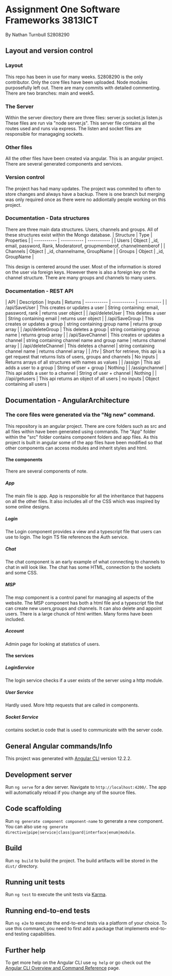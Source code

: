 # Assignment One Software Frameworks 3813ICT
By Nathan Turnbull S2808290

## Layout and version control
### Layout 
This repo has been in use for many weeks. S2808290 is the only contributor. Only the core files have been uploaded. Node modules purposefully left out. There are many commits with detailed commenting. There are two branches: main and week5.
###  The Server
Within the server directory there are three files:
server.js
socket.js
listen.js
These files are run via "node server.js". This server file contains all the routes used and runs via express. The listen and socket files are responsible for managaging sockets.
### Other files
All the other files have been created via angular. This is an angular project. There are several generated components and services.
### Version control
The project has had many updates. The project was commited to often to store changes and always have a backup. There is one branch but merging was only required once as there were no addiontally people working on this project.

### Documentation - Data structures
There are three main data structures. Users, channels and groups. All of these structures exist within the Mongo database.
| Structure      | Type | Properties |
| ----------- | ----------- | ----------- |
| Users      | Object      | _id, email, password, Rank, Moderatorof, groupmemberof, channelmemberof       |
| Channels   | Object        | _id, channelname, GroupName        |
| Groups   | Object       | _id, GroupName       |

This design is centered around the user. Most of the information is stored on the user via foreign keys. However there is also a foreign key on the channel structure.
There are many groups and channels to many users.

### Documentation - REST API

| API      | Description | Inputs | Returns
| ----------- | ----------- | ----------- |
| /api/SaveUser     | This creates or updates a user      |   String containing: email, password, rank    | returns user object |
| /api/deleteUser   | This deletes a user        |    String containing email  | returns user object |
| /api/SaveGroup   | This creates or updates a group       |    string containing group name    | returns group array |
| /api/deleteGroup   | This deletes a group       |   string containing group name     | returns group array |
| /api/SaveChannel   | This creates or updates a channel       |  string containing channel name and group name      | returns channel array |
| /api/deleteChannel   | This deletes a channel       |   string containing channel name     | returns channel array |
| /rtv               | Short for retrieve, this api is a get request that returns lists of users, groups and channels       |   No inputs    | Returns arrays of all structures with names as values |
| /assign          | This api adds a user to a group       |   String of user + group    | Nothing |
| /assignchannel   | This api adds a user to a channel      |  String of user + channel     | Nothing |
| //api/getusers   | This api returns an object of all users       |    no inputs   | Object containing all users |


## Documentation - AngularArchitecture
### The core files were generated via the "Ng new" command.
This repository is an angular project. There are core folders such as src and all files within have been generated using commands. The "App" folder within the "src" folder contains component folders and app files. As this project is built in angular some of the app files have been modified so that other components can access modules and inherit styles and html.
#### The components
There are several components of note. 
##### App
The main file is app. App is responsible for all the inheritance that happens on all the other files. It also includes all of the CSS which was inspired by some online designs.
##### Login
The Login component provides a view and a typescript file that users can use to login. The login TS file references the Auth service.

##### Chat
The chat component is an early example of what connecting to channels to chat in will look like.
The chat has some HTML, connection to the sockets and some CSS.
##### MSP 
The msp component is a control panel for managing all aspects of the website. The MSP component has both a html file and a typescript file that can create new users,groups and channels. It can also delete and appoint users.
There is a large chunck of html written. Many forms have been included.
##### Account
Admin page for looking at statistics of users.
#### The services
##### LoginService
The login service checks if a user exists of the server using a http module.
##### User Service
Hardly used. More http requests that are called in components.
##### Socket Service
contains socket.io code that is used to communicate with the server code.




## General Angular commands/Info

This project was generated with [Angular CLI](https://github.com/angular/angular-cli) version 12.2.2.

## Development server

Run `ng serve` for a dev server. Navigate to `http://localhost:4200/`. The app will automatically reload if you change any of the source files.

## Code scaffolding

Run `ng generate component component-name` to generate a new component. You can also use `ng generate directive|pipe|service|class|guard|interface|enum|module`.

## Build

Run `ng build` to build the project. The build artifacts will be stored in the `dist/` directory.

## Running unit tests

Run `ng test` to execute the unit tests via [Karma](https://karma-runner.github.io).

## Running end-to-end tests

Run `ng e2e` to execute the end-to-end tests via a platform of your choice. To use this command, you need to first add a package that implements end-to-end testing capabilities.

## Further help

To get more help on the Angular CLI use `ng help` or go check out the [Angular CLI Overview and Command Reference](https://angular.io/cli) page.
